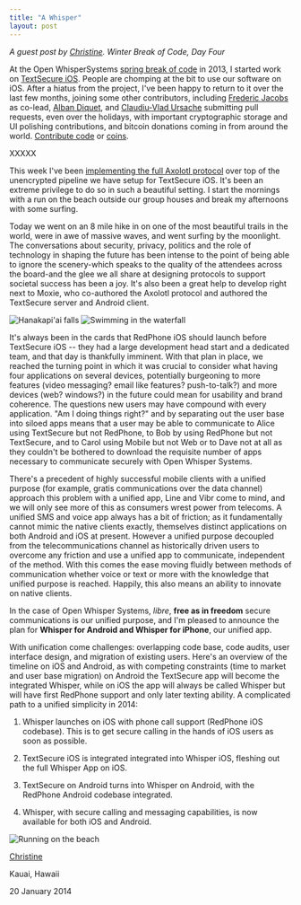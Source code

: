 ```yaml
---
title: "A Whisper"
layout: post
---
```


*A guest post by [Christine](https://twitter.com/corbett). Winter Break of Code, Day Four*

At the Open WhisperSystems [spring break of code](https://whispersystems.org/blog/sure/) in 2013, I started work on
[TextSecure iOS](https://github.com/WhisperSystems/TextSecure-iOS). People are chomping at the bit to
use our software on iOS. After a hiatus from the project, I've been happy to return to it over the last
few months, joining some other contributors, including [Frederic Jacobs](https://www.fredericjacobs.com/)
as co-lead, [Alban Diquet](https://github.com/nabla-c0d3), and [Claudiu-Vlad Ursache](http://www.cvursache.com/)
submitting pull requests, even over the holidays, with important cryptographic storage and UI polishing
contributions, and bitcoin donations coming in from around the world.
[Contribute code](https://github.com/WhisperSystems/TextSecure-iOS) or [coins](https://whispersystems.org/blog/bithub/).

XXXXX

This week I've been [implementing the full Axolotl protocol](https://whispersystems.org/blog/advanced-ratcheting/)
over top of the unencrypted pipeline we have setup for TextSecure iOS. It's been an extreme privilege to do so in such a
beautiful setting. I start the mornings with a run on the beach outside our group houses and break my afternoons with
some surfing. 

Today we went on an 8 mile hike in on one of the most beautiful trails in the world, were in awe of massive
waves, and went surfing by the moonlight. The conversations about security, privacy, politics and the role of technology
in shaping the future has been intense to the point of being able to ignore the scenery-which speaks to the quality of the
attendees across the board-and the glee we all share at designing protocols to support societal success has been a joy. It's
also been a great help to develop right next to Moxie, who co-authored the Axolotl protocol and authored the TextSecure server
and Android client.

<img src="/blog/images/waterfall.jpg" class="nice" alt="Hanakapi'ai falls"/>

<img src="/blog/images/waterfall-swimming.jpg" class="nice" alt="Swimming in the waterfall"/>

It's always been in the cards that RedPhone iOS should launch before TextSecure iOS -- they had a large development
head start and a dedicated team, and that day is thankfully imminent. With that plan in place, we reached the turning
point in which it was crucial to consider what having four applications on several devices, potentially burgeoning
to more features (video messaging? email like features? push-to-talk?) and more devices (web? windows?) in the future
could mean for usability and brand coherence. The questions new users may have compound with every application.
"Am I doing things right?" and by separating out the user base into siloed apps means that a user may be able to
communicate to Alice using TextSecure but not RedPhone, to Bob by using RedPhone but not TextSecure, and to Carol
using Mobile but not Web or to Dave not at all as they couldn't be bothered to download the requisite number of
apps necessary to communicate securely with Open Whisper Systems.

There's a precedent of highly successful mobile clients with a unified purpose (for example, gratis communications
over the data channel) approach this problem with a unified app, Line and Vibr come to mind, and we will only see
more of this as consumers wrest power from telecoms. A unified SMS and voice app always has a bit of friction;
as it fundamentally cannot mimic the native clients exactly, themselves distinct applications on both Android
and iOS at present. However a unified purpose decoupled from the telecommunications channel as historically driven
users to overcome any friction and use a unified app to communicate, independent of the method. With this comes the
ease moving fluidly between methods of communication whether voice or text or more with the knowledge that unified
purpose is reached. Happily, this also means an ability to innovate on native clients.

In the case of Open Whisper Systems, *libre*, **free as in freedom** secure communications is our unified purpose,
and I'm pleased to announce the plan for **Whisper for Android and Whisper for iPhone**, our unified app.

With unification come challenges: overlapping code base, code audits, user interface design, and migration of existing
users. Here's an overview of the timeline on iOS and Android, as with competing constraints (time to market and user
base migration) on Android the TextSecure app will become the integrated Whisper, while on iOS the app will always be
called Whisper but will have first RedPhone support and only later texting ability. A complicated path to a unified
simplicity in 2014:

1. Whisper launches on iOS with phone call support (RedPhone iOS codebase).  This is to get secure calling in the
   hands of iOS users as soon as possible. 

1. TextSecure iOS is integrated integrated into Whisper iOS, fleshing out the full Whisper App on iOS.

1. TextSecure on Android turns into Whisper on Android, with the RedPhone Android codebase integrated. 

1. Whisper, with secure calling and messaging capabilities, is now available for both iOS and Android.

<img src="/blog/images/running.jpg" class="nice" alt="Running on the beach" />

[Christine](https://twitter.com/corbett)

Kauai, Hawaii

20 January 2014

